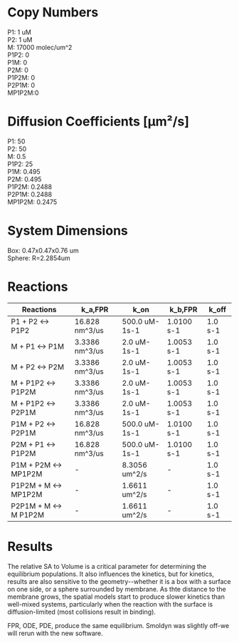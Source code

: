 # Copy Numbers  
P1: 1 uM  
P2: 1 uM  
M: 17000 molec/um^2  
P1P2: 0	  
P1M: 0  
P2M: 0  
P1P2M: 0  
P2P1M: 0  
MP1P2M:0  	

# Diffusion Coefficients [µm²/s]  
P1: 50  
P2: 50  
M: 0.5  
P1P2: 25  
P1M: 0.495  
P2M: 0.495  
P1P2M: 0.2488  
P2P1M: 0.2488  
MP1P2M: 0.2475  

# System Dimensions
Box: 0.47x0.47x0.76 um  
Sphere: R=2.2854um

# Reactions
				
| Reactions | k_a,FPR| k_on| k_b,FPR| k_off|
| --- | --- | --- | --- | --- |
| P1 + P2 <-> P1P2 | 16.828 nm^3/us | 500.0 uM-1s-1 | 1.0100 s-1 | 1.0 s-1 |  
| M + P1 <-> P1M | 3.3386 nm^3/us | 2.0 uM-1s-1 | 1.0053 s-1 | 1.0 s-1 |  
| M + P2 <-> P2M | 3.3386 nm^3/us | 2.0 uM-1s-1 | 1.0053 s-1 | 1.0 s-1 |  
|M + P1P2 <-> P1P2M|		3.3386 nm^3/us|	2.0 uM-1s-1|	1.0053 s-1|	1.0 s-1|
|M + P1P2 <-> P2P1M|		3.3386 nm^3/us|	2.0 uM-1s-1|	1.0053 s-1|	1.0 s-1|
|P1M + P2 <-> P2P1M|		16.828 nm^3/us|	500.0 uM-1s-1|	1.0100 s-1|	1.0 s-1|
|P2M + P1 <-> P1P2M|		16.828 nm^3/us|	500.0 uM-1s-1|	1.0100 s-1|	1.0 s-1|
|P1M + P2M <-> MP1P2M|		-|	8.3056 um^2/s|	-|	1.0 s-1|
|P1P2M + M <-> MP1P2M|		-|	1.6611 um^2/s|	-|	1.0 s-1|
|P2P1M + M <-> M P1P2M|		-|	1.6611 um^2/s|	-|	1.0 s-1|

# Results
The relative SA to Volume is a critical parameter for determining the equilibrium populations. It also influences the kinetics, but for kinetics, results are also sensitive to the geometry--whether it is a box with a surface on one side, or a sphere surrounded by membrane.
As thte distance to the membrane grows, the spatial models start to produce slower kinetics than well-mixed systems, particularly when the reaction with the surface is diffusion-limited (most collisions result in binding). 

FPR, ODE, PDE, produce the same equilibrium. Smoldyn was slightly off-we will rerun with the new software.
